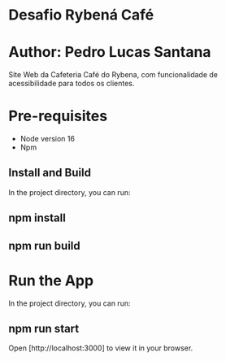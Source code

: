 # Desafio Rybená Café
# Author: Pedro Lucas Santana

Site Web da Cafeteria Café do Rybena, com funcionalidade de acessibilidade para todos os clientes.

# Pre-requisites
- Node version 16
- Npm

## Install and Build
In the project directory, you can run:
## npm install
## npm run build

# Run the App
In the project directory, you can run:
## npm run start
Open [http://localhost:3000] to view it in your browser.